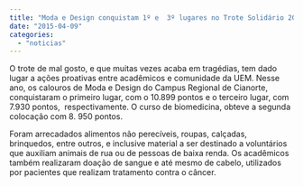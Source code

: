 ```yaml
---
title: "Moda e Design conquistam 1º e  3º lugares no Trote Solidário 2015"
date: "2015-04-09"
categories: 
  - "noticias"
---
```


O trote de mal gosto, e que muitas vezes acaba em tragédias, tem dado lugar a ações proativas entre acadêmicos e comunidade da UEM. Nesse ano, os calouros de Moda e Design do Campus Regional de Cianorte, conquistaram o primeiro lugar, com o 10.899 pontos e o terceiro lugar, com 7.930 pontos,  respectivamente. O curso de biomedicina, obteve a segunda colocação com 8. 950 pontos.

Foram arrecadados alimentos não perecíveis, roupas, calçadas, brinquedos, entre outros, e inclusive material a ser destinado a voluntários que auxiliam animais de rua ou de pessoas de baixa renda. Os acadêmicos também realizaram doação de sangue e até mesmo de cabelo, utilizados por pacientes que realizam tratamento contra o câncer.


